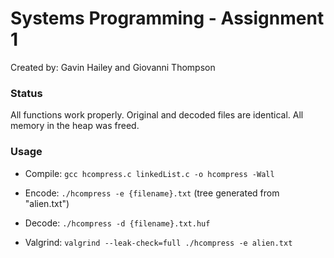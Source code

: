 # Systems Programming - Assignment 1

Created by: Gavin Hailey and Giovanni Thompson

### Status
All functions work properly. Original and decoded files are identical. All memory in the heap was freed.

### Usage
- Compile:
  `gcc hcompress.c linkedList.c -o hcompress -Wall`

- Encode:
  `./hcompress -e {filename}.txt`
  (tree generated from "alien.txt")

- Decode:
  `./hcompress -d {filename}.txt.huf`

- Valgrind:
  `valgrind --leak-check=full ./hcompress -e alien.txt`
